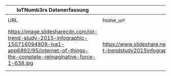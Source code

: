 |IoTNumb3rs Datenerfassung|||||||||||
| ---- | ---- | ---- | ---- | ---- | ---- | ---- | ---- | ---- | ---- | ---- |
||||||||||||
|URL|home_url|filename|device_class|device_count|market_class|market_volume|prognosis_year|publication_year|authorship_class|Dropbox folder|
|https://image.slidesharecdn.com/iot-trend-study-2015-infographic-150716094809-lva1-app6892/95/internet-of-things-the-complete-reimaginative-force-1-638.jpg|https://www.slideshare.net/tataconsultancyservices/io-t-trendstudy2015infographic|file8_internet-of-things-the-complete-reimaginative-force-1-638.jpg||||||||marielledemuth/20181223-1200|
